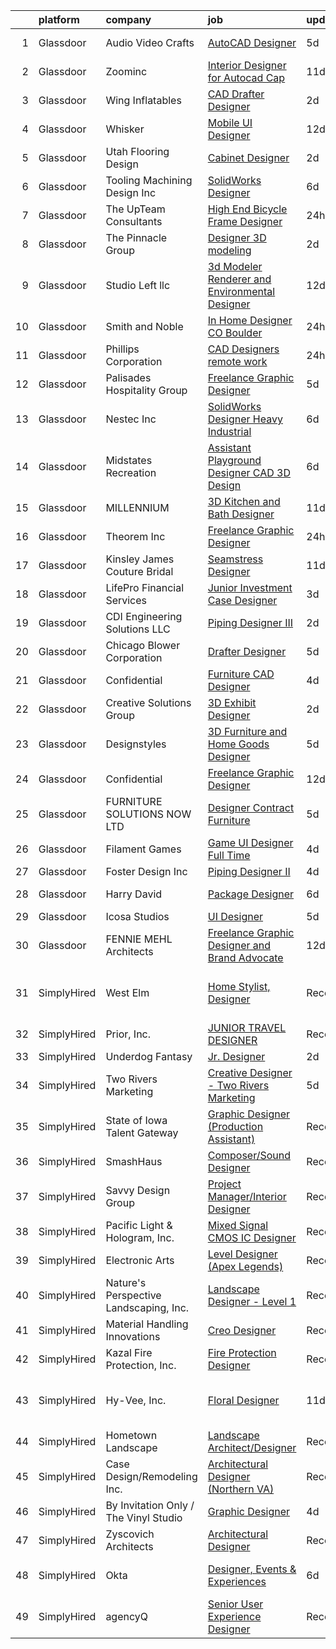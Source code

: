 

|    | platform    | company                                | job                                                                                                                                                                                                                                                                                                                                                                                                                                                                                                                                                                                                                                                                                                                                                                                                                                                                                                                                                                                                                                                                                                                                                                                                                                                                              | update_time   | location                    |
|---:|:------------|:---------------------------------------|:---------------------------------------------------------------------------------------------------------------------------------------------------------------------------------------------------------------------------------------------------------------------------------------------------------------------------------------------------------------------------------------------------------------------------------------------------------------------------------------------------------------------------------------------------------------------------------------------------------------------------------------------------------------------------------------------------------------------------------------------------------------------------------------------------------------------------------------------------------------------------------------------------------------------------------------------------------------------------------------------------------------------------------------------------------------------------------------------------------------------------------------------------------------------------------------------------------------------------------------------------------------------------------|:--------------|:----------------------------|
|  1 | Glassdoor   | Audio Video Crafts                     | [AutoCAD Designer](https://www.glassdoor.com/partner/jobListing.htm?pos=112&ao=1110586&s=58&guid=000001815bdb75aaa8d46a7fa67859de&src=GD_JOB_AD&t=SR&vt=w&ea=1&cs=1_68b3fe9c&cb=1655103518563&jobListingId=1007923686594&cpc=88BA482E144BE5C8&jrtk=3-0-1g5dtmtegr0dg801-1g5dtmtevi6hk800-289b75191479671f--6NYlbfkN0DeyJ4CP5CzwT7broxeUwKBt3co1QwKwWitRQqJu2WRZwIvvUV1CfHw_ZXRL7TaXB3qo1zpEyjtUeWzompZQwQMWaJfbj8HJk5uhrU7PV84R6dZC_-L_HP-8cdX-7ip6Xrct2XhsSxFRTXHEyufHmk4IS5UfUj-_Sh9IZxPIVg_TFTfuje8-Vp9LCHt21OkWJ3jpQRvoJNnFp126xFWdb-sob8oN5TfiSZo8D6ZBK_ywEU2MfmIVYug1vEcfKo5O2MytKSvJRJESlVE37a1qc6PxL0aR-cQ2Z8yo-pPbmkk-iKhiTireNAfgsv_JwJpzNrZYYV5EjDWKhGGE6yj2zm179WyFjDqnD-jLJHRgy2DAXQcThh2vZRun-C4UePEZkF-VPmbNjg2AhI76295Tu8H_1b1vGhRkJB4Cak-KnaEthbUFDbxxbGfy0J3xROztLKq5gwjMAwiUU91VkODBiedwUkp1ZC8k3Cbe0FNqw2rhotYxftN-_Eq65QSWu4qbVg%3D)                                                                                                                                                                                                                                                                                                                                                                                                                        | 5d            | Long Island City, NY        |
|  2 | Glassdoor   | Zoominc                                | [Interior Designer for Autocad Cap](https://www.glassdoor.com/partner/jobListing.htm?pos=120&ao=1110586&s=58&guid=000001815bdb75aaa8d46a7fa67859de&src=GD_JOB_AD&t=SR&vt=w&ea=1&cs=1_bbf9dd29&cb=1655103518564&jobListingId=1007909594581&cpc=973E6D846143997F&jrtk=3-0-1g5dtmtegr0dg801-1g5dtmtevi6hk800-dd2fd3dfe0ce79e6--6NYlbfkN0CoXs7oYNJ7ry5Ay64CRKdNQTR12zoGKIBwNa6q4KE5yBVXKu4kAQEYYz1CDh3bGjga-IJqLtKJ9eyXc_WrkTunF26Vi1n1v3zTL0pwM27hZvzKprnA8kCffWDhDOfxgWY1SxzGWCBWoHURK7V1ywPsOUldwJoVOFEBFL0WurYiP3PTT91mzuOfqcDGvlEa9G3o6D3e1ORHdq2Xd6kEx18eOlEVXP7jW0YMZJF_QMYCZeHbM1vt9yuRuJKQxfc5CxKvKAbxUG7wDr8RZsjWECRK694FXdCB8I0TdzUvOg019JetJkTzaNASico6Oa-ySgSUpFhQHPbR-Wk-vTq9Z0T5MY3hXizID2LMTZjzLo9LAA7vLCMs0KpaSZDi21XkzbI9_geN1UM_oDGQx96rWHYs8Z9oFW7sMdxlpMitsvkrR4TqJtdy8Qd9SkTX1VnDTeEcrJhL9P6AfWMqaN73NdvKnKwgTBZkmuznkHe9hnwsXIWvyDYkwJxM5kWYt93cY-JTk9NNXWmbbQ%3D%3D)                                                                                                                                                                                                                                                                                                                                                                                         | 11d           | Remote                      |
|  3 | Glassdoor   | Wing Inflatables                       | [CAD Drafter Designer](https://www.glassdoor.com/partner/jobListing.htm?pos=114&ao=1110586&s=58&guid=000001815bdb75aaa8d46a7fa67859de&src=GD_JOB_AD&t=SR&vt=w&ea=1&cs=1_198fb84a&cb=1655103518563&jobListingId=1007932581667&cpc=8F946C24CF1A525E&jrtk=3-0-1g5dtmtegr0dg801-1g5dtmtevi6hk800-8a3b399451a4f268--6NYlbfkN0A6ceM5ZterN2uHgUO5-8GiKKuLhJtq_utaOylL4iMlS_SuIgdrmHLzKFvBwAjSG_3XiZfU-bjpPuOAtImL-4uC1o16L7WpLXmC2uq2yIY8s6H_PvoSxp8sBy74nCapjDtAHrVajON_g2zuvs7LULKlW1tDzlSJyJqdO9y3lHgN3kaXmpURFsRTQECHAZUBfDT4Ujle3nhHHu8MPCnKX5lKMj98vNWZUIw3SarSypNumugOr66xDGEEJyln-jueNApMJBxuhVVQ-FyWX1_Pc1ylWhouDN-mO_EB4tKXVzfjs5sWFbvTn3KzrG1fgNJ-c2JhXwN6MKFc9-r6NsKCC3IWlW5hiYplXyf9eU_gGZRnot3K-LgnH4Z-HBlQpxrpLPuns_sKiA47ByZecq_6p09RwKxKPHfLF4oH0HAOsbftceULMd2AGcIE7Y5l1AS8gLwlpOl3ca2XL0DEWrYAXQmb14oXAgclcCvRiRqwJ2gkf5p5JdHkLsCB-GXJX-9b8Pe4zGLSsvHNew%3D%3D)                                                                                                                                                                                                                                                                                                                                                                                                      | 2d            | Arlington, WA               |
|  4 | Glassdoor   | Whisker                                | [Mobile UI Designer](https://www.glassdoor.com/partner/jobListing.htm?pos=116&ao=1110586&s=58&guid=000001815bdb75aaa8d46a7fa67859de&src=GD_JOB_AD&t=SR&vt=w&ea=1&cs=1_fd805370&cb=1655103518563&jobListingId=1007906987829&cpc=32919853CE787A65&jrtk=3-0-1g5dtmtegr0dg801-1g5dtmtevi6hk800-3e63ae35ad6425d2--6NYlbfkN0DuO5AyZ4DbdVEdCWdwRW2X2xQLnXYxTgC22YElx7EXc8msMH0mY6KKmy9iETSqPoVG68_ymrySiBqnT_Z-kgUnZ7-8t8PHgBNZhJB5RmVN2egvIOAqSIUFXIpkxnT2hnaFxXIXPlKXPkHZJgtupdkrxL5zaVKiEHQ1wletxAELzj_eiLjuE-c5f7pxguPYwpWZmP3FY90C9iOAPYUm4AqGMo0NcvI3RE6SBqSAal_G0sCfRT1mVay42Zni1OD4trOkRVUZvX6UtLHnyneSpux8g1iSBa7quxX-v6FKUMt-sIr5-4vpkaUsRlPmSvzw0aEzMvmljNzX_gXXC9eKCjnDSXgIGVgqtVvwdY1VKCuQ8WYY4z5m11uRoQfh0gwW5z3yqDnGb0LbRzTCDXrGCDHGogNFgr3mm0Qc-TO626mLIVkwtLDrh-0dF1nN6Jk98JsxZxsyNvpd1BrjU9ng2sgS9oTkxFREXzR71VqzDVvlLDEOqaYmf-3otr7RFvOL_yIdXwXeadHlyQxXS7COGS_nY5ayV1Je-RXZI5OKh9nljZlXxPKNj-rb)                                                                                                                                                                                                                                                                                                                                                                    | 12d           | Remote                      |
|  5 | Glassdoor   | Utah Flooring   Design                 | [Cabinet Designer](https://www.glassdoor.com/partner/jobListing.htm?pos=111&ao=1110586&s=58&guid=000001815bdb75aaa8d46a7fa67859de&src=GD_JOB_AD&t=SR&vt=w&ea=1&cs=1_2218a65d&cb=1655103518562&jobListingId=1007932213767&cpc=96F8E6828E6A41D1&jrtk=3-0-1g5dtmtegr0dg801-1g5dtmtevi6hk800-6a4ffba28466cf44--6NYlbfkN0B_lYXbcWVyRfqt-Hbra7A1LCYrGJB3Lu8U1kvcsnzP3fG3R5g2d2sNRf6vIElHxPsKyiBFSjvWo1iZNy3dh2VnINErMb1tILs8cPzElaYXMMmUnTtmLr5BvNd7JGG6yF-3jf_KUbY7Q2swzeAACOg8UKBrY0e4P0V-7NlzSqufw9OOgvQcwQia29_-gu1iKPsAlDs3hSXffpVQ4jx9xU6XmluOCO1CY7gDJHbdx1UE2tBxkKUJZOTV5vpiMz4GYWjIHJJZbwLtuVh8Ll9gA_vhGODZW4zFitCqG7YSrWwtFjxRTL_dIbURpzw_pjbI0-NSc6iXo6iQNzxy5hWgJetFbOws5lbAVGQq9nF9WIAsZkfcZC33vDGHVeh9nt4FtpgmGCwA7x8v_m8-8K-KEXd6vuDuYt0m1gTEZvNe61c8u5S_tF3MswBRFeznjC45rQeNpEFnBAXdbXTtW0TvpPe5LDHwO2ZJO5KxPsEbfH7hJP5kqaOmqT8n9Ggrx6I092-08iDKzqtVjw%3D%3D)                                                                                                                                                                                                                                                                                                                                                                                                          | 2d            | Midvale, UT                 |
|  6 | Glassdoor   | Tooling   Machining   Design Inc       | [SolidWorks Designer](https://www.glassdoor.com/partner/jobListing.htm?pos=104&ao=1110586&s=58&guid=000001815bdb75aaa8d46a7fa67859de&src=GD_JOB_AD&t=SR&vt=w&ea=1&cs=1_27175651&cb=1655103518560&jobListingId=1007921035760&cpc=A68BAB1836723DE8&jrtk=3-0-1g5dtmtegr0dg801-1g5dtmtevi6hk800-bb36ba86e479562f--6NYlbfkN0CvahHJL5dpwIe5nlYo2UZJB8CTXAEl9vJAxrd3EfdRQS1igj9bvH6yS0Tz4hwNxKdDf1o8W7ckWPfIag9yY3LyZlfZMRNtoXaQV-MYXUzveAyShU1oSPR8W3dkdXJX_ZbdqG-HTTJRlGqp2C_upXVICMaLbqspVK9IV8Yv-JGJwuOP5WmhDNFd4xUIjzY5TkyqrnUckbv6I4eU_GJyfMdgzU0WYo53zvj5-bV2pPnIRG4Zl_v2YpdrVDWZ4t8bUlOFBsfHXe3B2o_sQfpTZhk5hYGdZNIBg-6zc8YBD804xPShFwO2qGcesZZE598biuOr6eVDBTaYzVQWMNR3iOw70s35TNE9ZpfQQtC8Pms9NQGED-5Cei4_ihlwFzSFzy2AgRq7XxhBU8LuMVmuFkElW3ENniX-za3qFJg0VOLW8MjPkzd5lCxS5ENydxU3SilsqKpXw3R4Pz18Hivz9JPCen-iHJyoAmGXA3PazL7GCBIaZVXkGoVSjMCSlor0cbEHYjU5hDQ1bw%3D%3D)                                                                                                                                                                                                                                                                                                                                                                                                       | 6d            | Stockton, MN                |
|  7 | Glassdoor   | The UpTeam Consultants                 | [High End Bicycle Frame Designer](https://www.glassdoor.com/partner/jobListing.htm?pos=126&ao=1110586&s=58&guid=000001815bdb75aaa8d46a7fa67859de&src=GD_JOB_AD&t=SR&vt=w&ea=1&cs=1_7f60bacd&cb=1655103518565&jobListingId=1007933584176&cpc=C63BD00756FD6F58&jrtk=3-0-1g5dtmtegr0dg801-1g5dtmtevi6hk800-d8a50b0ceab3d53d--6NYlbfkN0AnP1ihfgyDNZuZh8tXrok6ed-6PXZP2sEx-uj0RENmF_jmRk2dm7oJIPS2XuMJvMAjyJH3USJ-9ZVJsG0NhTJFQG61gGE6uHbD1Zgqv-Nm58oon4Ln9aIDXaL_cw28SY5DCX6QpRnQJom9G2U79h4EkYLHeAu0HY2pEm39eIqQuxyhEezfeEUxSbOB6XzCIHgYPYX4PAw5dM0Tml06UoEdjCnQw_Wk7ErVYE84_HW2cDq1RtI4XfzcnrjyoPlw9OxOM-Vj_dXvqkWXPsC-XZ4SzYviuntn2F2IDplOfaJffRoe26K4a_EYpQKHmPbx44_EzTt9T32LDgPii2zlFpyuD7rOTBQDn3qxfEn0pe3Qb5Y0o1FR3j2IwM7Oj65M9HViAlnRSGQxdANsPdtjnkwfoqEf1Pxo0Gd75qRZhN4LjkRnL4GLezNRod7uomVNz_A-s1akiaGJrzSmX2R0mmSOO0gLvcQ2D31kK5gGp21QVjktzPDLeHS9si_vdRSrxFaJelrwpSZ11g%3D%3D)                                                                                                                                                                                                                                                                                                                                                                                           | 24h           | Remote                      |
|  8 | Glassdoor   | The Pinnacle Group                     | [Designer   3D modeling](https://www.glassdoor.com/partner/jobListing.htm?pos=128&ao=1110586&s=58&guid=000001815bdb75aaa8d46a7fa67859de&src=GD_JOB_AD&t=SR&vt=w&ea=1&cs=1_4edbe615&cb=1655103518565&jobListingId=1007932052560&cpc=151E51E148764572&jrtk=3-0-1g5dtmtegr0dg801-1g5dtmtevi6hk800-eb6ab2babcb68c25--6NYlbfkN0CmRKGc1eTpCWOoaL9niDHVuXYCWwDuItVoRwcCyuI95h8PDWltnHOVEE1WaFO4zhb7pdpc2RP51l7SE3LVsrbfpi78SCDVX6NKdJLZaTTPP2oKyXAWarbLCDCUQLMIfX2H8hvMoYJBSDoz7DC9eZhIdFqXgewyE5PtWRp7zJdIRWY_RWQ5MpVbnInZR9eOJdZzBH8Dt5EbyqZJ2cqK9WBxR62dxowZ0u11jZxptWdqUzmbFDAWmPpqQNEV7C5rw6R7YAVdLPrU9QMY3AbyZ-5xw4Pd1Oq_2WMyaos2SWvw2ZlLqKTSaW4kMg01hG8GtJZ1RhZrj363MKINITtESQ0cyySMFLs1xKB1Q7E3fQVkDmxfNwtZiGzGx_PRrhAbUqGiBr1daGPhTSZ7WwXdoCsTP9uOPL8qAFdOTkIIP-KacHz-MtMiMDUdBOtOnCSfccpHDi-x2h3VxZ50e6NCWDx518jdryLhnx6326oe_5TNiVwMFwKuHjkjF_gaz23_6yn7ccys7NUrpg%3D%3D)                                                                                                                                                                                                                                                                                                                                                                                                    | 2d            | Beaver Dam, WI              |
|  9 | Glassdoor   | Studio Left  llc                       | [3d Modeler Renderer and Environmental Designer](https://www.glassdoor.com/partner/jobListing.htm?pos=108&ao=1110586&s=58&guid=000001815bdb75aaa8d46a7fa67859de&src=GD_JOB_AD&t=SR&vt=w&ea=1&cs=1_c692d3f3&cb=1655103518561&jobListingId=1007905213516&cpc=AF02A8F32FEE2001&jrtk=3-0-1g5dtmtegr0dg801-1g5dtmtevi6hk800-607ca0c9906d0e75--6NYlbfkN0B6UOaXkXiN36vFtyTMKOaXx3-lYBCCsVbrqi8d8A3q21I01SzlP48AcJXlBvTD9ZHhFe-_kiC4hp19TdDJw0SNYYtmzKLQf1-mI_dIAFwL5Xk8ltTLuExRPC8wx9bGYDaaX0KMq2zN5vo7lSdZPxg9fnWOUHaDxPkUaJFNVLw6IuZM_hiVPdUlJxRV9NA8KMKBLTI5-LL5YprscIQAisSVeFmS0ffl86sKJB8JsffnfEG1XR0WAzI9UX5bih_q0eAuqgSURV4DbCmN9UzE0J9npKcybrYXo-T6loPjfNosl7OCEOEDPgKtjq_OI8cPh4RvM6FmiSiT8boq-6vxmgVm9ay6Ey2yQbqBONuIS-_NgM5IPnTa_cVdCvTdCfjI28ExKuWoBhSa8XjequXW2yGTlqNR_1SCIJhjdSFOhISQ20jZ-59DmVZsOikAeuEFDnippGbKSrGYgtg8VFEYAgA3gvgXz2Lj0syWEWE7PRwFWGBT44RYtxcyXALIYjtc6gIhsXXfKyoJMo7PwOdTi0u-koqHvZ73TJ6mp69-VH_WKs1Zs1iXTnAw)                                                                                                                                                                                                                                                                                                                                        | 12d           | Pasadena, CA                |
| 10 | Glassdoor   | Smith and Noble                        | [In Home Designer   CO  Boulder](https://www.glassdoor.com/partner/jobListing.htm?pos=124&ao=1110586&s=58&guid=000001815bdb75aaa8d46a7fa67859de&src=GD_JOB_AD&t=SR&vt=w&cs=1_d6e83ac7&cb=1655103518564&jobListingId=1007934786691&cpc=7CEE4C1C86B9E1E4&jrtk=3-0-1g5dtmtegr0dg801-1g5dtmtevi6hk800-966fdf98fac416fe--6NYlbfkN0DiteVzwxKt5XpbO_HNFaH6bkoVIZagt5NsnjO-JWf9hoKDy9xautxcQPNjK7degInZw1ovRq80Ch1Go1FmAh2LnWTyr_ng_3FUyPBJglEyWICZrZ68crTUd6WYoAzjWofBk1tRmBK3dgFvcs_IU1coth9_Eykp89LRI5DUY6mdfUgv3BavmFKJdxcybBIXUS9M6yVcp8UhSMd5k89nLHUSOz3DzvYGObSSW1daDaaLcqDYTWQEE_vSP3Y-Rh8ZokjbthjVhY_FZ3A0613IjUn5UGbI8COWOzNFyH-pIoiJw6dztMdgZUf_8hIHV7oCV-o7JGStZLvwbKdDc3tqPC9oCB1Avd2XvIrHdXJ09Ga9wF-KWUlUMuh2zSgEmQvDgRcRY0j4JHvv4nh4yf2FHIDuNZhy_pPt3r9qsnxdnZnvKMH14ZeZmUh_1g0qlkMZ_TldGZQIO8LJLYM3CUca7waRRgq0MVLVKeiXtz2C5GoQzN_UDzXsPnBQqFAfZSHtDkgOpFTzFgGLHSjlIM711AnTvqlYK7mdNmySspRM0zNu1jLUbat79Ic3YJj1i3YprcBy9YAT-OPJ-QKNB_qUXNcW9_-o8-UJsL1SlrX1VSSQEQAA-50As5ikGlJOkrYbWLE_SX2C1yAz1ytEJwk-5YFbaur6yHvgzNCt2D4tUTwbpfjTmXpLohSuzvwzra-VtEkCusSmVSkgExhRtG0pjlf9rUiZWmuohx0Cvh86Mq9PhLWodSzGYf_bnx8YigBrhXgB1Edhy-2i90gtsFBj7WVE23JopWyH1PmlcR821tUzsaxuiToCfJIneQ_Y2zhyawsiVaalMfJy78iBJJS-D_auSdlRIx0vFbgKMj9kbM89bFfk1AlFLAqvp-0rk-8wBmAowiS59ojiow%3D%3D) | 24h           | Boulder, CO                 |
| 11 | Glassdoor   | Phillips Corporation                   | [CAD Designers   remote work](https://www.glassdoor.com/partner/jobListing.htm?pos=127&ao=1110586&s=58&guid=000001815bdb75aaa8d46a7fa67859de&src=GD_JOB_AD&t=SR&vt=w&ea=1&cs=1_cbd0f573&cb=1655103518565&jobListingId=1007934444597&cpc=01657B10174A43CF&jrtk=3-0-1g5dtmtegr0dg801-1g5dtmtevi6hk800-bc40f84bb0ade31a--6NYlbfkN0Cq0E-qMTUUYGXc5Z0ftFRu3SSouILQUmtwB-a80BILOvOv8WQpywn9EDr5TKf5wpdYEauPNUIjxZFcAI9b4JYVyl_tJ5Rh4DXg6ggakOZx7CNJIA1rHsKV6zcM27X-9q-cdlyiKkBMHns2Fuh_eGuC64u2PgBiwBfxuCgeolMwpFnv-usYDMAjcI4P5KrxbCOo7CM1n1NT8-yWMm9KiOGt0Clo-ufe-grysBmL3pQiucYDsuMTa9_QIuivJN1n2P9_19fSLHee_QkcXno67g8f-TxVqx1QSESJ277d61FsErZ36Pj6Sot5PEw9Si0F5CyEJvvVTBztckCzz0GHAkoGqOhnfYUpNDXgxvOCEtm1a3nKMowyHtNNKyU9aZ43z4gtmHPzVhYx6vpEq2VxVtStYey8M6hKUkisbI8l0bP5o8F4Jq-eKelNvAI1sxoTK5d7YXKKp6aOw84EhAocwzAk4xxcwKkVP3t0KoNIdv0Sc6gZdMNQvRUeILbwfm-fZNReQwnER8ANf4IXuZlI-6UC_waGPv3A6yz1kJEI40gbu4S5LNC9xFwaqxVav3cMEjU%3D)                                                                                                                                                                                                                                                                                                                                             | 24h           | Remote                      |
| 12 | Glassdoor   | Palisades Hospitality Group            | [Freelance Graphic Designer](https://www.glassdoor.com/partner/jobListing.htm?pos=121&ao=1110586&s=58&guid=000001815bdb75aaa8d46a7fa67859de&src=GD_JOB_AD&t=SR&vt=w&ea=1&cs=1_8279c102&cb=1655103518564&jobListingId=1007924335698&cpc=8795CF9063CD573D&jrtk=3-0-1g5dtmtegr0dg801-1g5dtmtevi6hk800-b405e2b8cd644ee1--6NYlbfkN0D-dciPH9-XlgGA_QM7HOrLqMY4F-XGjrsbE9eoo8PYvzP2YlhXXoN_7sRlTygH8jXsHW9AhhAerFGXSZzjzXUL-2FMcYLGfFffhRGLPR6A8Cxyaq-mxTzdhVDhKA4ZrfrYplTarPFPEoWbiFJaS0BgSMr4lpI52QJ-872kShdPl5U3VQOKBkvAVJDfmwkKnyNlR3OGJvlESMNPOmqmQMuPvNgga5Y--p4MZgOpDAu4029qZa4ftT0ub0ZIAP8-v1TzutsRm9pCiKz_7P4IJvZFeOFt-NSC5TcKrQORzXnTA63w-ZAOXyWD0wPoQABLV4PsTw__u2JktZSES_lAWcArsPxOfTg0gammM9OOqAwhTPEb5kcgjd1LGUA_T0XWKYbg1JqdjfcXZOW4XcB6LP5cU1q7t71pLSZWZwDj6AaGszeCZXXOu0cdNxNjw0jG5NEaSHyWBEUU4slNZN8bpYc_uWnX6rXLc9Dbot9HeK-LfFWgrCLR7H8PTQ_YS9B1vgw%3D)                                                                                                                                                                                                                                                                                                                                                                                                              | 5d            | Remote                      |
| 13 | Glassdoor   | Nestec Inc                             | [SolidWorks Designer   Heavy Industrial](https://www.glassdoor.com/partner/jobListing.htm?pos=101&ao=1110586&s=58&guid=000001815bdb75aaa8d46a7fa67859de&src=GD_JOB_AD&t=SR&vt=w&ea=1&cs=1_690b896b&cb=1655103518559&jobListingId=1007921970542&cpc=B41AE36405940B97&jrtk=3-0-1g5dtmtegr0dg801-1g5dtmtevi6hk800-804b0c5fbf2a0c3e--6NYlbfkN0CdcVd3SDA1nO7RkKTAACmPV4xEt72Vls8LI2dqcgyOeEeVurxOhNiKvFIPECYbE8OJLSGAZfjuFo8_fRqN114f9ht3jHHBHCgz80bXyqiuPd_6O0GawmrejvTjDonGTbN_7XSVoSw0yoe1Ygcr5gNwZZwqTs4V-hOzugRthn3xeilj_mucTfJ8SJwmAT-5hwWTHK6eOxMNyF5Tp1V2_5z0VU9XtYeYmzy5Kl9v5bGxFkPYRG6177k1Rrd1PTDmGQ60ux5Agjs9z1iQBge9OYrHER5zsS06g9OazWNXmz87u7mqDTT_qDS9an_CBXf8x5NtIKgijQP7T3p-GoQlPpsjW0pIhWCBVorklayWfP22PgMdbx1LX2LIKFBGgw5q4JCR2atU_f1LPcbAwglhc2AeDqF7r-Axs0KYe8ZJw6tYLAjjapbF8t_P1ANBuWvALtGZgleF_tMaV4U-N9zLQrd6iBn6PjoRKrwxh7hP9_9j3AakMJsqyX4HEzxJMNwBqVxtMTpx6U9kWg9OECZDt7kuaLBOausu_fw%3D)                                                                                                                                                                                                                                                                                                                                                                  | 6d            | Pen Argyl, PA               |
| 14 | Glassdoor   | Midstates Recreation                   | [Assistant Playground Designer   CAD   3D Design](https://www.glassdoor.com/partner/jobListing.htm?pos=103&ao=1110586&s=58&guid=000001815bdb75aaa8d46a7fa67859de&src=GD_JOB_AD&t=SR&vt=w&ea=1&cs=1_798102db&cb=1655103518560&jobListingId=1007920743945&cpc=3D9DE18AACF13212&jrtk=3-0-1g5dtmtegr0dg801-1g5dtmtevi6hk800-0d423f352f102f92--6NYlbfkN0Af7IH--f52cTUDwFMUanxXcd3NiV5wYJyzlyk1G5yRERPjkIYljGfhU7jo1G3fwEPUK7Mnz_zDJAuySo4XfeQ9-Xz6yiZ00KBTEVAyFhbC8CpUzKzPTnkDgxbZdx56k-BlwQjgGOLMojspZSbpKUnIxWnvQCwMRQw7fX0ZLIbcGx8twLpiVLhPA5EmtqzB6PxW9MemkqXO5ewMhKXFabsbAyjWSpclHLorOgplWrWv-FUxe3-1tjJwKqf-TozUnUypUi-PTfvdPfuxUoE8JzfiZU1OE3sm_ZzEDdyKo3CQh7glUpuInTWwxj-MMXFpEfKZJGs5wHPrTyFbMGrH6_gw6CgSmeIxMtmXkDRjSf73zihBuMjW7PjpT1EmIZ9qsRn9TXxiREM1pAYrImGE007sTc8gGkrcdFs57lJg8Z0FkCOHAaHSNG5S4dAYGNO2KhAS6nLCvtWzb_9AfRXAB601HYics5O5tEECiK1rmGWx22DXY4CoSeWfB-61N2RzutAudzwMnwAjjPVQXbe1Z4SFWAwT1zGeTEkjL-igcKNcNA%3D%3D)                                                                                                                                                                                                                                                                                                                                           | 6d            | Pataskala, OH               |
| 15 | Glassdoor   | MILLENNIUM                             | [3D Kitchen and Bath Designer](https://www.glassdoor.com/partner/jobListing.htm?pos=106&ao=1110586&s=58&guid=000001815bdb75aaa8d46a7fa67859de&src=GD_JOB_AD&t=SR&vt=w&ea=1&cs=1_0dc4807d&cb=1655103518560&jobListingId=1007909996946&cpc=084DC1FB85E2EACF&jrtk=3-0-1g5dtmtegr0dg801-1g5dtmtevi6hk800-f18a7d4677e66c54--6NYlbfkN0C4BOyBYIokkdHpcggqgmPMdRaXe7sM3mF3XZ-iOwTzGOeEJLV7DzM3ph56E9eP9n69UEcJtgT4qFsULaiojgnQ-aruS-9nd_acbvuSU7d_oaM5ksG0dOLLtYtLaAvCMy6AcDYLKTLMBCYpIUA1ZG6U4k57TL_4tF9Y1CR2FtTki0W68ugtXbqLPg1kYdBDdExkYIsF-Lt8TQt47FjqQEx7hS225DdjFqsTm_k9FPu7ATJsxa2UYoqIuS7cFORcxdOVHp7I5hUHEL9OGnn17lTQaR_j2QrMJrX1PjSk1U5BKLcgRwawEcfFSa03Am8xULkBbtV0d4uxUxbdBQHQXf2LuwKuUMdTAvYmBgsfAuCrDo2p99xptcvqG-JVUAh9ghE0Qe-hJrhlop6ig3G2-FI3XPa5kfVtJdSYY9pF7U37hPW9q3HvflKLRzOpEBIquPViaRB6AIGEPl6dXz9wKnXYDJDA7acI8kmcJZK0oIlKhJtbaSG98QgINMk2UjeRh-zvBOH_GP4ud0d_Whsu6iqsm9b34zqtBYA%3D)                                                                                                                                                                                                                                                                                                                                                                            | 11d           | Farmington Hills, MI        |
| 16 | Glassdoor   | Theorem Inc                            | [Freelance Graphic Designer](https://www.glassdoor.com/partner/jobListing.htm?pos=122&ao=1110586&s=58&guid=000001815bdb75aaa8d46a7fa67859de&src=GD_JOB_AD&t=SR&vt=w&ea=1&cs=1_9a64251d&cb=1655103518564&jobListingId=1007933778137&cpc=6A22310A23505C64&jrtk=3-0-1g5dtmtegr0dg801-1g5dtmtevi6hk800-c6f76b686089fad8--6NYlbfkN0AFW8_jy3Exud-3yScDe6C_gOnco_vY6PGUfytLF_4d6EkTCpOAWV-CrHKoiYYLwIqg1l_gI_lcE6Sgc6Z0AbUcjp9OM2Gim2qbKXCOcZaAhiPME1DQ2wZs7zWrQyxgM_WwQXANWvgVEC4Lx131mJzhmPIQ_XinjlxfRdvB2NH3Hgy4UHt9gIwQdv5K2XbsF0UdYIxofm77yZaAtgjm2MhAf6155T9TDgWxT5Pc11V8EFrBA_Y9K2ahdpi0ujFJBgS3Dt5RMMBvUgnBXBrQNn8ls_AbCC-9hFz6f0pOEZuUCZF1chy7Je8P2fdj-S-iwCiZvQT2IwG8MUlfaxZE4JB3zPlIiqrPXwG-JbmDbUZEGHD4Nsr-NzpcRdUsg8eSvhnvpv0sx4pAoUioWcbjlYB2hWiU9kIVa4Bc7R21bhehPt-FRl_ijKJjXjcVIzX_eyypAW00Koqv2jAP0C6lxg8Gx8J222qHU17rdHDEQD9laSm1FvWRgCNBlebXFQOQj5c%3D)                                                                                                                                                                                                                                                                                                                                                                                                              | 24h           | Remote                      |
| 17 | Glassdoor   | Kinsley James Couture Bridal           | [Seamstress Designer](https://www.glassdoor.com/partner/jobListing.htm?pos=105&ao=1110586&s=58&guid=000001815bdb75aaa8d46a7fa67859de&src=GD_JOB_AD&t=SR&vt=w&ea=1&cs=1_c0b85d12&cb=1655103518560&jobListingId=1007910245160&cpc=044532E45711069E&jrtk=3-0-1g5dtmtegr0dg801-1g5dtmtevi6hk800-9f7814c1849150f7--6NYlbfkN0DLWr0FuvwmpNY589ecXM0wpB-l41nBtAe9mv-PvJGiqWzaIvMJUnwIgLD-Jji8e0oJGzVThFDdNUJTL7TTJHv_45h28emVL5ObgnuUYKF32rlzRpNlTbW8-jisI5EZnzGjOfQoZtjAw4ZpL2IWlsobTrULs2YxCNRsuV7xMxAiHEZVYRfm7ERlyu59rvlvp9KTJ1HH-zwcuJwy3yC83B_VL5eTtG18DA-OjLFAtT_e9SvhqvBiiFi0FDFYqjMTcL4gE_jzyQ4omcBK-y7VAWiqNaj1K3sg7Nm0wIt9mRlQyavyVfLpvB2F1bjgzAYlLaCawTrXHQI32Np44C2eAFKzDrJSkaJqqqqIBJipuFlhuhvF6yiY_ZVfSZymnLoB4C5Y-r5_yd1zczEbJlA8YQ2dlB7SGn7WGZYqBOohAUl0piVqw9rElX-4oDqws5WujTwuOTa4xlM2WG9XilBZXUbqIGZKjgCsIAHPPm5AlfHd_ySCrpb7RWgoACfw7uZR42U%3D)                                                                                                                                                                                                                                                                                                                                                                                                                     | 11d           | Los Angeles, CA             |
| 18 | Glassdoor   | LifePro Financial Services             | [Junior Investment Case Designer](https://www.glassdoor.com/partner/jobListing.htm?pos=117&ao=1110586&s=58&guid=000001815bdb75aaa8d46a7fa67859de&src=GD_JOB_AD&t=SR&vt=w&ea=1&cs=1_0dc5ffe9&cb=1655103518564&jobListingId=1007929447509&cpc=66EACBD3E279A8FF&jrtk=3-0-1g5dtmtegr0dg801-1g5dtmtevi6hk800-fcec1caedbea7867--6NYlbfkN0Dx3r3E47sSe5bB3PIy1uzBZvlB7xy2NhfhZMlxQTsxrNljbzALwoFluhHI_S6udic4tajgFtnjFtIKgAcltxnl7L-3I1k-9Kx_IGfBBjn7PpRe1DbbNS22BuLCwLKZLajbQw2CpoYYFlvZpwyIz2oPYpP718FEAOe9shNubQFu3xGMM37mgtM1Jh55T9ZdRHE7t_Y2D0dmhzccTgQRfyYhYyErGEZ1f6Fzpv_0rcFwmi5A9Jgp2TcUfKPZCP-VylqoyinREe4kHyl4v-iOqBc45FMG_6C_AYenR7oiCBA8Pp5ahEOHDiVz94wMlH7iLOJTFvxWl8Gxk9rTN8tjLsgZ_rkeWFEGkx8CYHFLBI2ThkkSzvulPjXICIFBdrlx7Xn1u28WeSEbkxmA8m99HJPHfTZnj0s-icXJv_kIkLqTSCKJ-CSdb1obq2mqEEJtiBb6Kty1aLDICGgzTLyFo_VTD5focE87v_PNWwQXNgwnEPjKJTYBVG6CZjt34gBVIN44pu6HIKnIJQ%3D%3D)                                                                                                                                                                                                                                                                                                                                                                                           | 3d            | San Diego, CA               |
| 19 | Glassdoor   | CDI Engineering Solutions  LLC         | [Piping Designer III](https://www.glassdoor.com/partner/jobListing.htm?pos=125&ao=1110586&s=58&guid=000001815bdb75aaa8d46a7fa67859de&src=GD_JOB_AD&t=SR&vt=w&ea=1&cs=1_af7b48e1&cb=1655103518565&jobListingId=1007932112758&cpc=5F655C736EBE388B&jrtk=3-0-1g5dtmtegr0dg801-1g5dtmtevi6hk800-82e306a31c7cb4fd--6NYlbfkN0AI9GVcj2Uu1b2dPaH_KRqTEKXv-XCUFqo5BEBaadvPQcclZs-wWw8bz131plCRBA_SrPfKMyBZ3yeUidoOmXVRCQ1Bx2npNPQX0F7JLVuNzC9P0KpwvSVPTHC6izsrPoyq7nxDmeJ_qvNtUau7ptjhZGIEjxWDoCljBEHIeCDus5Eq31FsPPSRRpqZ33JfU0_mt2YxGeXQe5CErYDaesvl9RzEngLaF4W4QblvplVTSP2wxSpW5lHpN-XT9Wt5bq5JGaWFs7UHDOVQ0Bit_QRNdIIpkBNWSrxRt-cgk0ucQZLvuo1t6yr1bgSOXdKzz7KrrUrGQMA56J_0qneQeMadH6RPa1sM_4mXtOCcQw07nJc8JPZXm0ELjeXzV2g3t91QO-km2CuKwj5XW1TM6KEcqTt9dE39-29GUC1KvnmDKIeW2BvDDSJb4021iqC-pd-bXfOI6JWKNNRQF2XXE3bNvtDUn_pAoGqnC8ke8Q9RhefqFywb1O_lrymBwUcAGrs%3D)                                                                                                                                                                                                                                                                                                                                                                                                                     | 2d            | Charleston, WV              |
| 20 | Glassdoor   | Chicago Blower Corporation             | [Drafter Designer](https://www.glassdoor.com/partner/jobListing.htm?pos=110&ao=1110586&s=58&guid=000001815bdb75aaa8d46a7fa67859de&src=GD_JOB_AD&t=SR&vt=w&ea=1&cs=1_91009fae&cb=1655103518562&jobListingId=1007923503807&cpc=3114EF732CBC1C13&jrtk=3-0-1g5dtmtegr0dg801-1g5dtmtevi6hk800-ef5ca5058c9b265c--6NYlbfkN0ACTeRvGRFS6hadW-07x_K1RnsIE8OdH4tufuZ5eRAiXvJP4uszTk42PPwS28ynna2GFewm5ILLrJQYIQN6DAbvNl4M1WQthkF1DhEDeMJCMO4Iad6IJ2GnGMoIWL-hLkiEEgFCFSw0WCUod7E1BrypO2qgXKMbCAlj5Wxvyo4XzB6_nygXji9n0BGHiZhagtMOUhsCnFFvgUECXlF0KRsTlBvWn8Q17dWjUGg-_xrK8HrgjDfiidDSRcepTeq1eDgBQ45JUqV85fmBJmejFK0-p0M-LwmyYaVGGuZasdNioLs6EY7BAWPh-R46-FI8AqlhHOWrT5HOyr2xVOEH7_HA7h389elWvQdVknJTupk1BZhPTu_MZfKtXkYd1r8PsC-nBY-Bc48UuA7M-E9TcZh_4CufmoUgUUArnzLjFXwu6Ux0ln1S-WEfDpau6qAL0G4JAFnB4_FrvBscxVWDD0PGIP9ad7O6CPVaz-lz_JCvAk6XOlSU8AgNk-8ZGHR8QNa_RuX-G_3e7g%3D%3D)                                                                                                                                                                                                                                                                                                                                                                                                          | 5d            | Glendale Heights, IL        |
| 21 | Glassdoor   | Confidential                           | [Furniture CAD Designer](https://www.glassdoor.com/partner/jobListing.htm?pos=118&ao=1110586&s=58&guid=000001815bdb75aaa8d46a7fa67859de&src=GD_JOB_AD&t=SR&vt=w&ea=1&cs=1_61414d8e&cb=1655103518564&jobListingId=1007926323887&cpc=19A63F97CDAE9B19&jrtk=3-0-1g5dtmtegr0dg801-1g5dtmtevi6hk800-6a04abbf72c1de44--6NYlbfkN0Aas0TU1MHs7ye9llRxKzXCQOVAqlGxkRje9gw6Ldj6nMRZaxjnB8bECqQl-tvA32FOJd6CkLFmVe5W6GoPMjKgEWNCnntlWmvwx5udnaaBn85Lx3X-aZ55AydcVNroubcSqRK1-8YLhz9ReXQ2o1Gm6Wkm8rngZo_aaX4WVP4hx9gEMS5eCeUqCDfiGjltJetCqCuUXOfTTAZqLPbN1vTyyELveuLq1cmbd5RbwfVrDfEp8QXcF2uxMrqerKEtbe5W5vUHj1Vh0lT5ebUzBQ8X6-Sk8WqlnRG9T8kjAZQWpxiloYFIRHWalML104mtr9c2WwoR4q10OtErEiVqoaX1czYCaGj8QAqAzFCh4h0YLAIEZW_-ezb6S8E7kH2T9lrDgAo_u-QbDEmVHVyK_ROERD90f3c2kPAMYM6AONGig3RQ93Um_UVmMbTF_J8XKqQM7GIB7VPTTItRisIebHcWSUxgaeFfpAIRL9pJDEifFMAnwSNI6Y8wayQLNaalZKPA3Vq7RauBow%3D%3D)                                                                                                                                                                                                                                                                                                                                                                                                    | 4d            | High Point, NC              |
| 22 | Glassdoor   | Creative Solutions Group               | [3D Exhibit Designer](https://www.glassdoor.com/partner/jobListing.htm?pos=107&ao=1110586&s=58&guid=000001815bdb75aaa8d46a7fa67859de&src=GD_JOB_AD&t=SR&vt=w&ea=1&cs=1_7fba3777&cb=1655103518560&jobListingId=1007931838252&cpc=7B56092626AD5646&jrtk=3-0-1g5dtmtegr0dg801-1g5dtmtevi6hk800-12a1f33820d9f4f3--6NYlbfkN0DdLn5tXN_RiyJSiFodarGZFJKa8s6F6AK0THPBWp05MWGACVIr9k5ZXXdM1YXxddfwyrTnIvaS3KN0qXNl0jY5f5JYbeV6pbg-7WxbP_WvZ7Le_zTjdFTdVSkDw02BYRkS9KNpOeeFIgy2snThSN1PANJVV0sb7S55x_LNJeRS4l1EePdVsuPtp2GWv2NgSvYWCyIhGDoVMIfelCQC4UzG9VoPVM5BHRha-cjiRs8OqBQLreSGr9n5hq7CJFnmm9uc4MTYu4of-9E0JWV9F9WlgKJFwKaeR8dob2Q9o3grNXzQxMNBGjnckmzoPAK1KaRW3dyYBGVbt6cO_UjPhUoVeVxjLOn1x5dS1AtaZ4n58Q77MXJkzFmj1o2yIs4HDwJs8V4TmZ3ykAmmUZV4BYAzMfaNVCacdkbkz7cxPmrY6qzsiK3k5x8irQWiDm27YOTRjv-6Kt80XzrOAnEvU33QYXAoxXDFXTJnYmnWkuLB40BIi_oeeB_6l6BLnIXzgv713CM6trYsJg%3D%3D)                                                                                                                                                                                                                                                                                                                                                                                                       | 2d            | Clawson, MI                 |
| 23 | Glassdoor   | Designstyles                           | [3D Furniture and Home Goods Designer](https://www.glassdoor.com/partner/jobListing.htm?pos=123&ao=1110586&s=58&guid=000001815bdb75aaa8d46a7fa67859de&src=GD_JOB_AD&t=SR&vt=w&ea=1&cs=1_b7f05357&cb=1655103518564&jobListingId=1007924143254&cpc=608BEFD8E68346F1&jrtk=3-0-1g5dtmtegr0dg801-1g5dtmtevi6hk800-2a50d9a9687eb63d--6NYlbfkN0A8BJGJVWqXadLbxfLbOsP36oTHNGTRkezjIGarzfCs3lfuGsYF22RN1oqzHRv-H0j5Gz2oQe7ofpLoqDIQU2HIj8d46z_7HnZMycnWY01VB_c6W1BGn4SckIa_ZV7fAexKKI2snXbL0yCBY2Y5oqjVrS1_lKM3H8_w881FBwQhIFLmkOErNKxe-OaG85QK6PN4dsqrm4JJoiRU5o6yHbvgiUoceZ72HDbbXZsyhQC0ubdn2j5_1nNDsBOnbAsM5C02w15MXVH5DecLUvHiEJ75RF7hVQyrlclJQeiI_DSv41YH5pkeMCsgnjUUVwHZ1i0pMAmmw9mceiHX4MkcLG6UlgiRM6LRuEhKag8JJmhfMlQjeZUzTV_EO8WkVOQuu6s67FIw88Q-gh6PfmxG2TGj9bw9D0GQWJPpgYfaFt_aESrZXK3F439oCdixeaix3yntmMFvunWA83AdZGuNXelf_t60ADmPS4qoZjeN21A4_4zqZkXFWIf01-AheKT0kyvtY-bFTbri4AsbIH5oy5yT)                                                                                                                                                                                                                                                                                                                                                                                  | 5d            | Secaucus, NJ                |
| 24 | Glassdoor   | Confidential                           | [Freelance Graphic Designer](https://www.glassdoor.com/partner/jobListing.htm?pos=109&ao=1110586&s=58&guid=000001815bdb75aaa8d46a7fa67859de&src=GD_JOB_AD&t=SR&vt=w&ea=1&cs=1_54badc9d&cb=1655103518561&jobListingId=1007907463958&cpc=8795CF9063CD573D&jrtk=3-0-1g5dtmtegr0dg801-1g5dtmtevi6hk800-aa998eb2b6ff81f1--6NYlbfkN0AXmc0ozA-ng38EaH65ErDf9X50qwqtw0EVv_aWSftMb4XYgkFokbHaBTL4PC5j-dByB5D07M8KP08yY-yhkVOnSMav7WhqH6rF2ddrUKfninvf5CXgjVsSNwUCdOhuHss6vcsobFZm4LAk56zy_uh_8ht9OuX6D7z3LeuEWOhmKnV_d9Z7aP8L6Xij2sw1D5KmaFEHOE4KLcSwA7w5NVqufnMgxycm-sKvLdlu8IratafIFh1MIX5zOgtRsi1brfit-pgrJm7_nNyouD81S8U6NAaxUH4g4TG5a2xnJfHJXMuqXteM4dEX7o9wxmHcSM1gb5zufwwu79N90iDtOanT2KvmT_rLqsA_lnEbCqP6o8t4_4Oue0MGvwwuJQejs0mjDt1Pky8XuL8bK7rI0SxOyV4cQgFr4yxwlvP0pTfLga1uDeHemKO5aFWu7jQdpFqg7aSq3sOdh5ZWzPg40d-ULlgIn9f8A24g05ImY5W-OsldmcXDl3l8vyxEtcE8Pss%3D)                                                                                                                                                                                                                                                                                                                                                                                                              | 12d           | Remote                      |
| 25 | Glassdoor   | FURNITURE SOLUTIONS NOW  LTD           | [Designer   Contract Furniture](https://www.glassdoor.com/partner/jobListing.htm?pos=113&ao=1110586&s=58&guid=000001815bdb75aaa8d46a7fa67859de&src=GD_JOB_AD&t=SR&vt=w&ea=1&cs=1_ff40d805&cb=1655103518563&jobListingId=1007923489210&cpc=10BD6496059F2A9F&jrtk=3-0-1g5dtmtegr0dg801-1g5dtmtevi6hk800-43de9c62a464e9b2--6NYlbfkN0CdcVd3SDA1nO7RkKTAACmPV4xEt72Vls8LI2dqcgyOeEeVurxOhNiKAV90vdltyjAMEMdRRzu4hHBG0or--8IZmzmZl3N7eZbBWoeImdlc_I3ceGz4k_F2sQP9XeLsiZtK4ywpavcyDo3PP0hCKAFCWpSkNB7jYFlJRsnJVji2fmbhMovIdT8TbsDqbVkcFBa2CvVeJdHgJyoBO-zPh2bTEhhSMTXM4tPuh3w8YX7VJsUnK9kuQYsy22B2JMYnLrR8sw7USgUkNVOXMV9fIxxISsgzC8i0-8gHa0Ppl0E8pXDk7zLqi2XMtgtnz44z6ctT8bEM3TcDwFu7qFgoSpIbVnme7U3G79vv2xZ43GK2-zO_mjqHZJRoJD8ckPQ_uuxtNPCI6tm7Oedh2s2J6QrlmBjsP2oJYO1jamjQ0KqzBqNX_rXG1LjcsoGZrhvEM696biM2IYJuZ5KHLvI8PymEjK3I48gpRI--SZRzi5nRlnceCv0ovV7ga7zZlPmOU8mwpUl8rwPUbQ%3D%3D)                                                                                                                                                                                                                                                                                                                                                                                             | 5d            | Dallas, TX                  |
| 26 | Glassdoor   | Filament Games                         | [Game UI Designer   Full Time](https://www.glassdoor.com/partner/jobListing.htm?pos=129&ao=1110586&s=58&guid=000001815bdb75aaa8d46a7fa67859de&src=GD_JOB_AD&t=SR&vt=w&ea=1&cs=1_45845e15&cb=1655103518565&jobListingId=1007926667899&cpc=853DEF62E69EE75B&jrtk=3-0-1g5dtmtegr0dg801-1g5dtmtevi6hk800-5741f9704e3fa8b7--6NYlbfkN0CIHMGocNKd5hoXLwwKXhS247lQakt22NtwViB8HW65UO_fRUkh-j7Og1M8k5VNV9rYplI4LJe9i7ed3Kmy23rbClFjac3rCags56SL1kJCIrYQichaQUGDB8kNDj1U_zqYlK7mbJnHBhK4jTqTofAnaxL0YVR1u6q9U8_vkCS7BryN6jYcYPvTeOqMyOhWvunwiya56_wA_OiwaNKjgDaytCT3dAVY0eM2_m7pOBK3j8no1WMYHl5jlxvQ7Lo70c6pveyzuwbKDmcG0yv-o1oDId7t5-TLKOj1IARaW9FELrl4Y19t3WsAKhy-SKfHnOBhDcc5akT6wXE6MrjkKJclIjlOvRJEy8pv8ovOOdhzcxFx1ZjNTm-YyISxkHNGVQ8tkAaRErQ1oTz7QXIwAMN83eKmr-o3VOOmOVMILHNp0plZk6L90K6-rH-li5ivjRiuV_-ePZ_G4TlPLuRfLPvp)                                                                                                                                                                                                                                                                                                                                                                                                                                                          | 4d            | Madison, WI                 |
| 27 | Glassdoor   | Foster Design Inc                      | [Piping Designer II](https://www.glassdoor.com/partner/jobListing.htm?pos=102&ao=1110586&s=58&guid=000001815bdb75aaa8d46a7fa67859de&src=GD_JOB_AD&t=SR&vt=w&ea=1&cs=1_b97bb425&cb=1655103518560&jobListingId=1007926046653&cpc=B2EC08A4818323D6&jrtk=3-0-1g5dtmtegr0dg801-1g5dtmtevi6hk800-04995f9c91cafc68--6NYlbfkN0DdLn5tXN_RiyJSiFodarGZFJKa8s6F6AK0THPBWp05MWGACVIr9k5ZqDJPl20F5nYy6reFfQQlbh_zGZHTPcZTiVKzECND-A7NXnpmv5r0J4YoapRSSIvR91fvQAjfkKJWme7rJRDm6KDkI4QQnuYhHlYNEWy0N0WxdZhg00tPjtG8U_Zxp4J7A-QGgqIGWbt63RQcvQPI9eVn87p6MLs_rPrOEoQWGJ1prZXE4N9xSywaG2BpoNCE_oD-VtXDfimQXX6TXRtO28gV5LMMjbJSfrEPK7pzQ_yn-j6EzGvySckh4pBTM4IGS0mcfhCXv_IudPVDZ3YJFqu4UND3CJu8O92_wnUmtlAyORV6rcR-Mm2_aqd7jCroxlBbX6xfEp7E28iUfW5EOGZK4U_LFU9gX0lthyJ17PNL620fhJY9dn7Wealnu7HUKAAZcEr6s74YyYyg31mzdK9JvQ0M38srQQc4i0c1JU3rGWpCi2dH95QEbnysMAYIZkBnXIMy-PrmtKaZ9ThfgQ%3D%3D)                                                                                                                                                                                                                                                                                                                                                                                                        | 4d            | Billings, MT                |
| 28 | Glassdoor   | Harry   David                          | [Package Designer](https://www.glassdoor.com/partner/jobListing.htm?pos=115&ao=1110586&s=58&guid=000001815bdb75aaa8d46a7fa67859de&src=GD_JOB_AD&t=SR&vt=w&cs=1_d6e08b3e&cb=1655103518563&jobListingId=1007922093164&cpc=43E37B7B5399EAEF&jrtk=3-0-1g5dtmtegr0dg801-1g5dtmtevi6hk800-c73860af2e371f8b--6NYlbfkN0C2Kxy2UJ_Pvnd4od3WrkCWO_kqcj97eYDc0kbVAzRhDi2ywKUcguo9BRHByusGnjg3kmLUXU_i7lefnfjaUm1QM4NfD7ZpoySdt9IPt61IoPdiAbES3LvG6ddx4Vv7n8CNZC7_gFVBusF8hGP4W2yK5Ra6JK5SlpPuMlKNM4lTDfG56jjMC7z3hvW3qfBtuyiG1u_ZsyYYXln08QdQPibOLd84Sd6g1PdRDdzwHdidJLpKgCF5GEqV1cw7qlr0ezg6s1kmtLz0wwoCDCi4Gn6E_yd1F3FszuBxBFWploPVfvnXufNHY7gYOquHxzrHZhe9mzS_TdJ2Pksh7IXAfT1YU9guVoEk36QgC-iOBUQRgmjp99avOZG2VvlQLTO_471FqPJ_YLIe0ARHy5FQHq3rcAf2kb9E_Rfmu-_Y1aSuzBphkMFMbMPTcT-MSZ_Irfo23qp3rGdE9pH4pQowy8qbUoocxi0gruyplv0MDLJE8_qBy7jF3US2mAOPgnLNMpO8GWm4winyYMrWOcWcn38LXCb6WF8fvKt6jB_l8N2wFdPQmO4bSYstcw2n9aiBRrE%3D)                                                                                                                                                                                                                                                                                                                                                             | 6d            | Medford, OR                 |
| 29 | Glassdoor   | Icosa Studios                          | [UI Designer](https://www.glassdoor.com/partner/jobListing.htm?pos=119&ao=1110586&s=58&guid=000001815bdb75aaa8d46a7fa67859de&src=GD_JOB_AD&t=SR&vt=w&cs=1_50285a20&cb=1655103518564&jobListingId=1007923542828&cpc=B101C867B3EF2D75&jrtk=3-0-1g5dtmtegr0dg801-1g5dtmtevi6hk800-f9f5942c59af0648--6NYlbfkN0DL4EpzE39CQMrwKJMk-75eD9jJ2mJh0WIFWP62DW5hyyt3tql3eso91KP35gqKySfbm9QKp6JiX_aEOoeyNjpCeSUBRJVLEKTNiKZe_8p_2D1eq50Q6Utq0fSulzZsghhzA2jjJDJl7cn45ryy2iji4kCc0fE0La66UDiwmLp42k2Q5ms6_42YEYh9KinYOx2F1MnO4QcWEi22j6NkrC_CRVp4yg9xaIRA7_rs1vnrYs47VLMeQsCTcRl1A6oqHCI9yImQuFP8d7_jfpQ04mX2PAWIAaN5TVHC25jAX1Sj4kKxsqGtuF3K57iLHGdMSXxRRDBhOu49IQq3r4i9ovNzs9ufSClw16VSMYmpFZ8oUXRUDTb84UWVylO_3HIIB5O6pD6xWiWmrqG-1WwbkA6fu2EANhPlqwJyyTOFyFsViwR2iByYDQaoaLo1qySadkmRKsELDdyb8AqUfqFwTiHY76unAcJvJ4RCZbM5azbJA8PLKyVykPvay_Nnqxh7Ls9gN2i4gJWYjXP00miNQ6GxFQXf_LWDqn_LO78jvkJ2uiqqsXzgc9uo2K5-KUT-6wJkEZNHejZX_v8ZPJD3h9R_JtZHpopQ_lcdVF0CX-wjFlwDO88AJR-iAt_6EqU7rJhNN6fJWemjsg%3D%3D)                                                                                                                                                                                                                                                                                    | 5d            | Remote                      |
| 30 | Glassdoor   | FENNIE MEHL Architects                 | [Freelance Graphic Designer and Brand Advocate](https://www.glassdoor.com/partner/jobListing.htm?pos=130&ao=1110586&s=58&guid=000001815bdb75aaa8d46a7fa67859de&src=GD_JOB_AD&t=SR&vt=w&ea=1&cs=1_68d43637&cb=1655103518565&jobListingId=1007905966163&cpc=8795CF9063CD573D&jrtk=3-0-1g5dtmtegr0dg801-1g5dtmtevi6hk800-003ba351f1dcb63e--6NYlbfkN0BG1QWpzEe2U3QA6Vqi_sjmYLnL8UwDHOnvXMvQ4BPtGbvMljWF5gVU5_RMG5pVvERma6uIN-MpxqkUhFukZ4vNRes7jdVyWOADuawNGmeBJnAqSCDmmO39KoweiRYWQT4BEB8Htc9ANfSiAJIK1VkPXbz5mYM_WZfjaoddtL36X0oZjMoqadeuX_9C8PqgiiUOAPvtgKDcWXfLdm_fGK0t6tAecp0FJSA4H7nAxZGU918QhDzdHhoNxH1fW5agNf97GziHW4WOSb22p2zSAIYcp2G1psTu_yeuQnxrldJO4V0Us1IyzmotLG0LEB7VHm2de-aq1bE4cuxC9W6uZMYyW9IruYnKN60aYVwsT4JVWPOAamfYyUDudQE8gVnLiDhRlwr2yByCYHdmmJT1oLyBdeIXOGdJ7IRNrFAa-fXq6DiR8rBmI0ObSrSalpfy2pekTMqaEgjdfbZHbD504hwHDl2I5Z-ZCBwp8SjqmaLDS-ld67Gc4yBfFlRS6QbR2T96dQOn7gGeIgobPG_O3Z3y)                                                                                                                                                                                                                                                                                                                                                                         | 12d           | Remote                      |
| 31 | SimplyHired | West Elm                               | [Home Stylist, Designer](https://www.simplyhired.com/job/0G88m0fFV9w5ZMWJjhD2xX5vqSk9LsBTL8VW6tVrI7oNgBWiIiBijg?q=3d+designer)                                                                                                                                                                                                                                                                                                                                                                                                                                                                                                                                                                                                                                                                                                                                                                                                                                                                                                                                                                                                                                                                                                                                                   | Recently      | Des Moines, IA +1 location  |
| 32 | SimplyHired | Prior, Inc.                            | [JUNIOR TRAVEL DESIGNER](https://www.simplyhired.com/job/k0sH2eHRR202PWDNjtVJ441gV3WSaY4Y-24hz-aWp-HIUzLtOTRv3g?q=3d+designer)                                                                                                                                                                                                                                                                                                                                                                                                                                                                                                                                                                                                                                                                                                                                                                                                                                                                                                                                                                                                                                                                                                                                                   | Recently      | New York, NY                |
| 33 | SimplyHired | Underdog Fantasy                       | [Jr. Designer](https://www.simplyhired.com/job/3qHITQeYzQr7gevVzC8jYosYFVNgkJcA2FIO2cIXbZhbk0HoVyWGcQ?q=3d+designer)                                                                                                                                                                                                                                                                                                                                                                                                                                                                                                                                                                                                                                                                                                                                                                                                                                                                                                                                                                                                                                                                                                                                                             | 2d            | Remote                      |
| 34 | SimplyHired | Two Rivers Marketing                   | [Creative Designer - Two Rivers Marketing](https://www.simplyhired.com/job/E8nC5D1cOfB1bl_cR0WuSVi1psUBjokmsx7SitkgnhxgAaoemYVT0Q?q=3d+designer)                                                                                                                                                                                                                                                                                                                                                                                                                                                                                                                                                                                                                                                                                                                                                                                                                                                                                                                                                                                                                                                                                                                                 | 5d            | Des Moines, IA              |
| 35 | SimplyHired | State of Iowa Talent Gateway           | [Graphic Designer (Production Assistant)](https://www.simplyhired.com/job/QsPWLwB3nLWkZZ_FuuuiiyZfuKQIbGysJTUk8F5eCEZoxlMHHeJJDQ?q=3d+designer)                                                                                                                                                                                                                                                                                                                                                                                                                                                                                                                                                                                                                                                                                                                                                                                                                                                                                                                                                                                                                                                                                                                                  | Recently      | Johnston, IA                |
| 36 | SimplyHired | SmashHaus                              | [Composer/Sound Designer](https://www.simplyhired.com/job/5TV44fqNq9OE9PTw8D83ASmeufu-2onYgJ8O5l4Y0t9TzOHHgUVKrQ?q=3d+designer)                                                                                                                                                                                                                                                                                                                                                                                                                                                                                                                                                                                                                                                                                                                                                                                                                                                                                                                                                                                                                                                                                                                                                  | Recently      | Remote                      |
| 37 | SimplyHired | Savvy Design Group                     | [Project Manager/Interior Designer](https://www.simplyhired.com/job/YsTVNp6nM336MjEWyi9A2oN5zVIl9wlJWq0tDVxZK_pWOgvFYeDoqg?q=3d+designer)                                                                                                                                                                                                                                                                                                                                                                                                                                                                                                                                                                                                                                                                                                                                                                                                                                                                                                                                                                                                                                                                                                                                        | Recently      | St. Louis, MO               |
| 38 | SimplyHired | Pacific Light & Hologram, Inc.         | [Mixed Signal CMOS IC Designer](https://www.simplyhired.com/job/Sc4ydI-Y5NpOFOEUqhWztzjvzWmwyfMMewgYJXukJHdQGI01Wzwkiw?q=3d+designer)                                                                                                                                                                                                                                                                                                                                                                                                                                                                                                                                                                                                                                                                                                                                                                                                                                                                                                                                                                                                                                                                                                                                            | Recently      | Los Angeles, CA             |
| 39 | SimplyHired | Electronic Arts                        | [Level Designer (Apex Legends)](https://www.simplyhired.com/job/SqCA79lZN5HtRaC3tE-JHJhz8FdzjZRVJ96G6YKeoD0j3__-hobaFw?q=3d+designer)                                                                                                                                                                                                                                                                                                                                                                                                                                                                                                                                                                                                                                                                                                                                                                                                                                                                                                                                                                                                                                                                                                                                            | Recently      | Los Angeles, CA             |
| 40 | SimplyHired | Nature's Perspective Landscaping, Inc. | [Landscape Designer - Level 1](https://www.simplyhired.com/job/QaUjetYMbQh3TObckA-pHmUKPrmLVBbH5eyxMahlNmSFGrtp00FY1A?q=3d+designer)                                                                                                                                                                                                                                                                                                                                                                                                                                                                                                                                                                                                                                                                                                                                                                                                                                                                                                                                                                                                                                                                                                                                             | Recently      | Evanston, IL                |
| 41 | SimplyHired | Material Handling Innovations          | [Creo Designer](https://www.simplyhired.com/job/3hv3VyWTkeuMRd54xb215x8H9TYhq8N-JEoY02U7Zt0de8S1CGGHBg?q=3d+designer)                                                                                                                                                                                                                                                                                                                                                                                                                                                                                                                                                                                                                                                                                                                                                                                                                                                                                                                                                                                                                                                                                                                                                            | Recently      | Des Moines, IA              |
| 42 | SimplyHired | Kazal Fire Protection, Inc.            | [Fire Protection Designer](https://www.simplyhired.com/job/Q1dex7tsETJdCpyGTi2pJ3hAmarCmHZ8pckYRk6idfy2Qmg3shUp5g?q=3d+designer)                                                                                                                                                                                                                                                                                                                                                                                                                                                                                                                                                                                                                                                                                                                                                                                                                                                                                                                                                                                                                                                                                                                                                 | Recently      | Tucson, AZ                  |
| 43 | SimplyHired | Hy-Vee, Inc.                           | [Floral Designer](https://www.simplyhired.com/job/TE0hQmUjb7fe41xut2mWMQlD4k_qYVYVeHXfeFI9R53LT1Wi2xeyRg?q=3d+designer)                                                                                                                                                                                                                                                                                                                                                                                                                                                                                                                                                                                                                                                                                                                                                                                                                                                                                                                                                                                                                                                                                                                                                          | 11d           | Des Moines, IA +9 locations |
| 44 | SimplyHired | Hometown Landscape                     | [Landscape Architect/Designer](https://www.simplyhired.com/job/IwVButy92nsM8Vu0e2x7MZatWaL2QP2VoVRb1CBPqoOK5uPnSm5JUg?q=3d+designer)                                                                                                                                                                                                                                                                                                                                                                                                                                                                                                                                                                                                                                                                                                                                                                                                                                                                                                                                                                                                                                                                                                                                             | Recently      | Burtonsville, MD            |
| 45 | SimplyHired | Case Design/Remodeling Inc.            | [Architectural Designer (Northern VA)](https://www.simplyhired.com/job/ccXmIVzj7Py_sIQKmnZNWormUVfhiJNp1k1oXyOsWVu-7P5ojogw-Q?q=3d+designer)                                                                                                                                                                                                                                                                                                                                                                                                                                                                                                                                                                                                                                                                                                                                                                                                                                                                                                                                                                                                                                                                                                                                     | Recently      | Alexandria, VA              |
| 46 | SimplyHired | By Invitation Only / The Vinyl Studio  | [Graphic Designer](https://www.simplyhired.com/job/gOFJrW0QOis6D23BXMJO-_Q-G6ocU8o6CwpzAW77_Fb7OLdd3e5wcA?q=3d+designer)                                                                                                                                                                                                                                                                                                                                                                                                                                                                                                                                                                                                                                                                                                                                                                                                                                                                                                                                                                                                                                                                                                                                                         | 4d            | West Des Moines, IA         |
| 47 | SimplyHired | Zyscovich Architects                   | [Architectural Designer](https://www.simplyhired.com/job/dKyXr4cYCYC_q7fd2bn2aV79PdskA8BtrusQU31WDGU_WLqmj_jV6Q?q=3d+designer)                                                                                                                                                                                                                                                                                                                                                                                                                                                                                                                                                                                                                                                                                                                                                                                                                                                                                                                                                                                                                                                                                                                                                   | Recently      | Tampa, FL                   |
| 48 | SimplyHired | Okta                                   | [Designer, Events & Experiences](https://www.simplyhired.com/job/xo-c2nYhOhNGJ14KwagWL-6MRc4GqETgWhlpvYvPtX1tiuOonF_icg?q=3d+designer)                                                                                                                                                                                                                                                                                                                                                                                                                                                                                                                                                                                                                                                                                                                                                                                                                                                                                                                                                                                                                                                                                                                                           | 6d            | San Francisco, CA           |
| 49 | SimplyHired | agencyQ                                | [Senior User Experience Designer](https://www.simplyhired.com/job/cIDtvicOoH53aMYEP0Ljm-akwv5PTKqGSpFWDKdyocaD4666RjrRkA?q=3d+designer)                                                                                                                                                                                                                                                                                                                                                                                                                                                                                                                                                                                                                                                                                                                                                                                                                                                                                                                                                                                                                                                                                                                                          | Recently      | Bethesda, MD                |